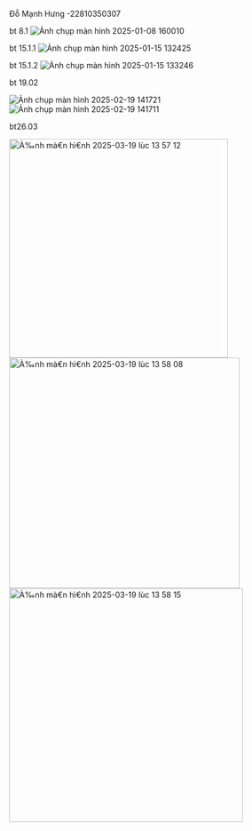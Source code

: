 Đỗ Mạnh Hưng -22810350307



bt 8.1 
![Ảnh chụp màn hình 2025-01-08 160010](https://github.com/user-attachments/assets/dff7acd5-3a19-404c-9c38-2ab832ad273d)




bt 15.1.1
![Ảnh chụp màn hình 2025-01-15 132425](https://github.com/user-attachments/assets/6f452527-853e-4aa7-b832-180312b77c49)






bt 15.1.2
![Ảnh chụp màn hình 2025-01-15 133246](https://github.com/user-attachments/assets/4e1e8530-a9ec-4e19-aeaf-20382f8fd31a)





bt 19.02

![Ảnh chụp màn hình 2025-02-19 141721](https://github.com/user-attachments/assets/db6ff157-e96e-4f89-ab51-5811c964da00)
![Ảnh chụp màn hình 2025-02-19 141711](https://github.com/user-attachments/assets/9d609b69-b817-49b6-bce3-91c6504934de)








bt26.03

<img width="394" alt="À‰nh mà€n hì€nh 2025-03-19 lùc 13 57 12" src="https://github.com/user-attachments/assets/5807c755-3086-407c-a7fe-42b6525b6662" />

<img width="415" alt="À‰nh mà€n hì€nh 2025-03-19 lùc 13 58 08" src="https://github.com/user-attachments/assets/f4b33ffd-f29f-43ca-b7e8-be8e4e4e730f" />

<img width="421" alt="À‰nh mà€n hì€nh 2025-03-19 lùc 13 58 15" src="https://github.com/user-attachments/assets/7f96c9ff-894e-4a66-9d97-fb312c79ab2a" />


